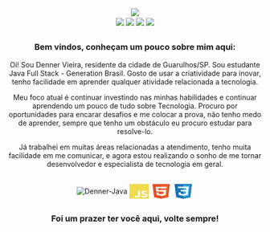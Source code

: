 <div align="center">
  <a href="https://github.com/Dennerv">
  <img height="180em" src="https://github-readme-stats.vercel.app/api?username=Dennerv&show_icons=true&theme=&include_all_commits=true&count_private=true"/>
<!--<img height="180em" src="https://github-readme-stats.vercel.app/api/top-langs/?username=Dennerv&layout=compact&langs_count=7&theme=white"/>-->
     

   <div> 
     
   <a href="https://wa.me/5511958850206" alt="WhatsApp" target="_blank">
  <img src="https://img.shields.io/badge/WhatsApp-25D366?style=for-the-badge&logo=whatsapp&logoColor=white"/></a>
  <a href="https://instagram.com/dennerv" target="_blank"><img src="https://img.shields.io/badge/-Instagram-%23E4405F?style=for-the-badge&logo=instagram&logoColor=white" target="_blank"></a>
 <a href = "mailto:dennerdenner51@gmail.com"><img src="https://img.shields.io/badge/-Gmail-%23333?style=for-the-badge&logo=gmail&logoColor=white" target="_blank"></a>  <a href="https://www.linkedin.com/in/denner-vieira-1b597693" target="_blank"><img src="https://img.shields.io/badge/-LinkedIn-%230077B5?style=for-the-badge&logo=linkedin&logoColor=white" target="_blank"></a> 
 
   ##

</div>
 
  
### Bem vindos, conheçam um pouco sobre mim aqui:
    
 Oi! Sou Denner Vieira, residente da cidade de Guarulhos/SP.  Sou estudante Java Full Stack - Generation Brasil.
Gosto de usar a criatividade para inovar, tenho facilidade em aprender qualquer atividade relacionada a tecnologia.
    
Meu foco atual é continuar investindo nas minhas habilidades e continuar aprendendo um pouco de tudo sobre Tecnologia.
Procuro por oportunidades para encarar desafios e me colocar a prova, não tenho medo de aprender, sempre que tenho um obstáculo eu procuro estudar para resolve-lo.

Já trabalhei em muitas áreas relacionadas a atendimento, tenho muita facilidade em me comunicar,
    e agora estou realizando o sonho de me tornar desenvolvedor e especialista de tecnologia em geral.
    
   
<div style="display: inline_block"><br>
  <img align="center" alt="Denner-Java" height="30" width="40" src="https://cdn.icon-icons.com/icons2/2415/PNG/512/java_original_wordmark_logo_icon_146459.png">
  <img align="center" alt="Denner-Js" height="30" width="40" src="https://raw.githubusercontent.com/devicons/devicon/master/icons/javascript/javascript-plain.svg">
  <img align="center" alt="Denner-HTML" height="30" width="40" src="https://raw.githubusercontent.com/devicons/devicon/master/icons/html5/html5-original.svg">
  <img align="center" alt="Denner-CSS" height="30" width="40" src="https://raw.githubusercontent.com/devicons/devicon/master/icons/css3/css3-original.svg">

</div>
    
##
  
  <h3 align="center"> Foi um prazer ter você aqui, volte sempre! </h3>
